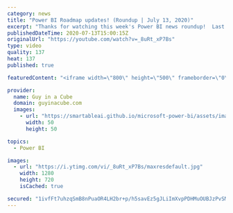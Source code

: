```yaml
---
category: news
title: "Power BI Roadmap updates! (Roundup | July 13, 2020)"
excerpt: "Thanks for watching this week's Power BI news roundup!  Last weeks roundup: https://guyinacu.be/roundup185 2 Minute Tuesday: https://guyinacu.be/premiumcpuspike Patrick's tech video: https://guyinacu.be/increfreshdate Adam's tech video: https://guyinacu.be/embeddedrls  🔴 Live Replay: https://guyinacu.be/live017"
publishedDateTime: 2020-07-13T15:00:15Z
originalUrl: "https://youtube.com/watch?v=_8uRt_xP7Bs"
type: video
quality: 137
heat: 137
published: true

featuredContent: "<iframe width=\"800\" height=\"500\" frameborder=\"0\" src=\"https://www.youtube.com/embed/_8uRt_xP7Bs\" allow=\"accelerometer; autoplay; encrypted-media; gyroscope; picture-in-picture\" allowfullscreen></iframe>"

provider:
  name: Guy in a Cube
  domain: guyinacube.com
  images:
    - url: "https://smartableai.github.io/microsoft-power-bi/assets/images/organizations/guyinacube.com-50x50.jpg"
      width: 50
      height: 50

topics:
  - Power BI

images:
  - url: "https://i.ytimg.com/vi/_8uRt_xP7Bs/maxresdefault.jpg"
    width: 1280
    height: 720
    isCached: true

secured: "1ivfFt7uhzqSmB8nPuaOR4LH2br+p/h5savEz5gJLiImXvpPDHMuOUBJzPvSMYKBByET4Rfsu9qQ9oIoFtlH3J1sxAa0Bu8jzNU0998HnQtxcoJerhcgpLgtFNxTKXqY3iHDZnxi724umpJKkER95rP0mgH6+WICdYeZNp2oTjNI0lZBfu2bHicFAm3iYiydZjWodx6BZKWW1A3PDkNtmfvGT/Jiza8mI2ORSMwQ9NosDpCbjMKGooP4H19WiHKE45uUsS0nHqf57Pq7xw0ZdY+DU5zctb5ZLqSUwwpSAcOZUKt1Kl6R30qAUCq3QSA8Td0DsRS0U1+jCWaTBgx1ZA==;CHCt0H38knTolLJXFZQ0BA=="
---
```


